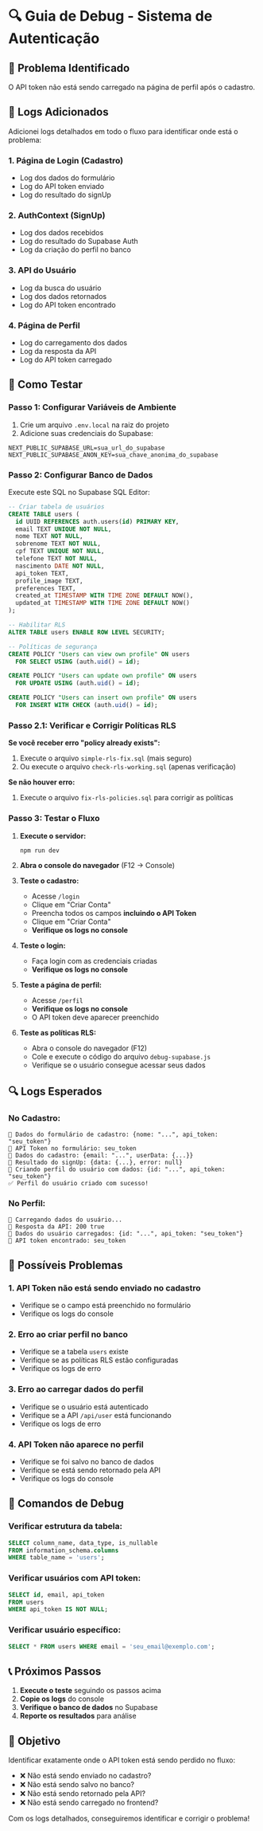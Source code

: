 # 🔍 Guia de Debug - Sistema de Autenticação

## 🚨 Problema Identificado
O API token não está sendo carregado na página de perfil após o cadastro.

## 🔧 Logs Adicionados
Adicionei logs detalhados em todo o fluxo para identificar onde está o problema:

### 1. **Página de Login (Cadastro)**
- Log dos dados do formulário
- Log do API token enviado
- Log do resultado do signUp

### 2. **AuthContext (SignUp)**
- Log dos dados recebidos
- Log do resultado do Supabase Auth
- Log da criação do perfil no banco

### 3. **API do Usuário**
- Log da busca do usuário
- Log dos dados retornados
- Log do API token encontrado

### 4. **Página de Perfil**
- Log do carregamento dos dados
- Log da resposta da API
- Log do API token carregado

## 🧪 Como Testar

### Passo 1: Configurar Variáveis de Ambiente
1. Crie um arquivo `.env.local` na raiz do projeto
2. Adicione suas credenciais do Supabase:

```env
NEXT_PUBLIC_SUPABASE_URL=sua_url_do_supabase
NEXT_PUBLIC_SUPABASE_ANON_KEY=sua_chave_anonima_do_supabase
```

### Passo 2: Configurar Banco de Dados
Execute este SQL no Supabase SQL Editor:

```sql
-- Criar tabela de usuários
CREATE TABLE users (
  id UUID REFERENCES auth.users(id) PRIMARY KEY,
  email TEXT UNIQUE NOT NULL,
  nome TEXT NOT NULL,
  sobrenome TEXT NOT NULL,
  cpf TEXT UNIQUE NOT NULL,
  telefone TEXT NOT NULL,
  nascimento DATE NOT NULL,
  api_token TEXT,
  profile_image TEXT,
  preferences TEXT,
  created_at TIMESTAMP WITH TIME ZONE DEFAULT NOW(),
  updated_at TIMESTAMP WITH TIME ZONE DEFAULT NOW()
);

-- Habilitar RLS
ALTER TABLE users ENABLE ROW LEVEL SECURITY;

-- Políticas de segurança
CREATE POLICY "Users can view own profile" ON users
  FOR SELECT USING (auth.uid() = id);

CREATE POLICY "Users can update own profile" ON users
  FOR UPDATE USING (auth.uid() = id);

CREATE POLICY "Users can insert own profile" ON users
  FOR INSERT WITH CHECK (auth.uid() = id);
```

### Passo 2.1: Verificar e Corrigir Políticas RLS

**Se você receber erro "policy already exists":**
1. Execute o arquivo `simple-rls-fix.sql` (mais seguro)
2. Ou execute o arquivo `check-rls-working.sql` (apenas verificação)

**Se não houver erro:**
1. Execute o arquivo `fix-rls-policies.sql` para corrigir as políticas

### Passo 3: Testar o Fluxo
1. **Execute o servidor:**
   ```bash
   npm run dev
   ```

2. **Abra o console do navegador** (F12 → Console)

3. **Teste o cadastro:**
   - Acesse `/login`
   - Clique em "Criar Conta"
   - Preencha todos os campos **incluindo o API Token**
   - Clique em "Criar Conta"
   - **Verifique os logs no console**

4. **Teste o login:**
   - Faça login com as credenciais criadas
   - **Verifique os logs no console**

5. **Teste a página de perfil:**
   - Acesse `/perfil`
   - **Verifique os logs no console**
   - O API token deve aparecer preenchido

6. **Teste as políticas RLS:**
   - Abra o console do navegador (F12)
   - Cole e execute o código do arquivo `debug-supabase.js`
   - Verifique se o usuário consegue acessar seus dados

## 🔍 Logs Esperados

### No Cadastro:
```
📝 Dados do formulário de cadastro: {nome: "...", api_token: "seu_token"}
🔑 API Token no formulário: seu_token
🔐 Dados do cadastro: {email: "...", userData: {...}}
🔐 Resultado do signUp: {data: {...}, error: null}
🔐 Criando perfil do usuário com dados: {id: "...", api_token: "seu_token"}
✅ Perfil do usuário criado com sucesso!
```

### No Perfil:
```
👤 Carregando dados do usuário...
👤 Resposta da API: 200 true
👤 Dados do usuário carregados: {id: "...", api_token: "seu_token"}
🔑 API token encontrado: seu_token
```

## 🐛 Possíveis Problemas

### 1. **API Token não está sendo enviado no cadastro**
- Verifique se o campo está preenchido no formulário
- Verifique os logs do console

### 2. **Erro ao criar perfil no banco**
- Verifique se a tabela `users` existe
- Verifique se as políticas RLS estão configuradas
- Verifique os logs de erro

### 3. **Erro ao carregar dados do perfil**
- Verifique se o usuário está autenticado
- Verifique se a API `/api/user` está funcionando
- Verifique os logs de erro

### 4. **API Token não aparece no perfil**
- Verifique se foi salvo no banco de dados
- Verifique se está sendo retornado pela API
- Verifique os logs do console

## 🔧 Comandos de Debug

### Verificar estrutura da tabela:
```sql
SELECT column_name, data_type, is_nullable 
FROM information_schema.columns 
WHERE table_name = 'users';
```

### Verificar usuários com API token:
```sql
SELECT id, email, api_token 
FROM users 
WHERE api_token IS NOT NULL;
```

### Verificar usuário específico:
```sql
SELECT * FROM users WHERE email = 'seu_email@exemplo.com';
```

## 📞 Próximos Passos

1. **Execute o teste** seguindo os passos acima
2. **Copie os logs** do console
3. **Verifique o banco de dados** no Supabase
4. **Reporte os resultados** para análise

## 🎯 Objetivo

Identificar exatamente onde o API token está sendo perdido no fluxo:
- ❌ Não está sendo enviado no cadastro?
- ❌ Não está sendo salvo no banco?
- ❌ Não está sendo retornado pela API?
- ❌ Não está sendo carregado no frontend?

Com os logs detalhados, conseguiremos identificar e corrigir o problema!
